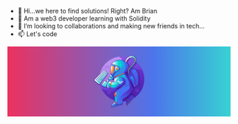- 👋 Hi...we here to find solutions! Right? Am Brian
- 👀 Am a web3 developer learning with Solidity
- 💞️ I’m looking to collaborations and making new friends in tech...
- 📫 Let's code

<!---
mairura/mairura is a ✨ special ✨ repository because its `README.md` (this file) appears on your GitHub profile.
You can click the Preview link to take a look at your changes.
--->
<img src="https://github.com/mairura/devGeni/blob/main/src/assets/SpaceMan.png" alt="spacedev" />
